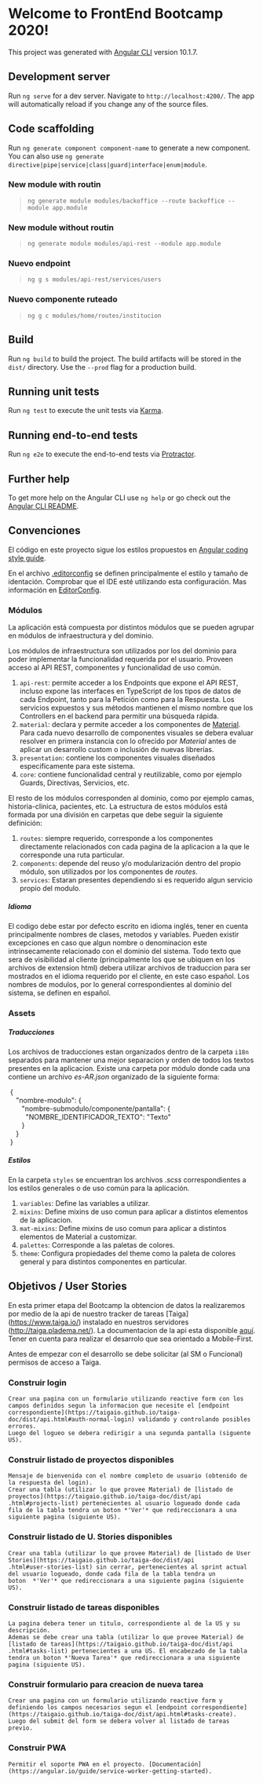# Welcome to FrontEnd Bootcamp 2020!

This project was generated with [Angular CLI](https://github.com/angular/angular-cli) version 10.1.7.

## Development server

Run `ng serve` for a dev server. Navigate to `http://localhost:4200/`. The app will automatically reload if you change any of the source files.

## Code scaffolding

Run `ng generate component component-name` to generate a new component. You can also use `ng generate directive|pipe|service|class|guard|interface|enum|module`.

### New module with routin
> `ng generate module modules/backoffice --route backoffice --module app.module`

### New module without routin
> `ng generate module modules/api-rest --module app.module`

### Nuevo endpoint
> `ng g s modules/api-rest/services/users`

### Nuevo componente ruteado
> `ng g c modules/home/routes/institucion`


## Build

Run `ng build` to build the project. The build artifacts will be stored in the `dist/` directory. Use the `--prod` flag for a production build.

## Running unit tests

Run `ng test` to execute the unit tests via [Karma](https://karma-runner.github.io).

## Running end-to-end tests

Run `ng e2e` to execute the end-to-end tests via [Protractor](http://www.protractortest.org/).

## Further help

To get more help on the Angular CLI use `ng help` or go check out the [Angular CLI README](https://github.com/angular/angular-cli/blob/master/README.md).


## Convenciones

El código en este proyecto sigue los estilos propuestos en [Angular coding style guide](https://angular.io/guide/styleguide).

En el archivo [.editorconfig](./.editorconf) se definen principalmente el estilo y tamaño de identación. Comprobar que el IDE esté utilizando esta configuración. Mas información en [EditorConfig](https://editorconfig.org/).

### Módulos

La aplicación está compuesta por distintos módulos que se pueden agrupar en módulos de infraestructura y del dominio.

Los módulos de infraestructura son utilizados por los del dominio para poder implementar la funcionalidad requerida por el usuario. Proveen acceso al API REST, componentes y funcionalidad de uso común. 

1. `api-rest`: permite acceder a los Endpoints que expone el API REST, incluso expone las interfaces en TypeScript de los tipos de datos de cada Endpoint, tanto para la Petición como para la Respuesta. Los servicios expuestos y sus métodos mantienen el mismo nombre que los Controllers en el backend para permitir una búsqueda rápida.
2. `material`: declara y permite acceder a los componentes de [Material](https://material.angular.io/). Para cada nuevo desarrollo 
de componentes visuales se debera evaluar resolver en primera instancia con lo ofrecido por *Material* antes de aplicar un desarrollo 
custom o inclusión de nuevas librerías. 
3. `presentation`: contiene los componentes visuales diseñados especificamente para este sistema.
4. `core`: contiene funcionalidad central y reutilizable, como por ejemplo Guards, Directivas, Servicios, etc.

El resto de los módulos corresponden al dominio, como por ejemplo camas, historia-clinica, pacientes, etc. 
La estructura de estos módulos está formada por una división en carpetas que debe seguir la siguiente definición:

1. `routes`: siempre requerido, corresponde a los componentes directamente relacionados con cada pagina de la aplicacion a la que le 
corresponde una ruta particular.
2. `components`: depende del reuso y/o modularización dentro del propio módulo, son utilizados por los componentes de *routes*.
3. `services`: Estaran presentes dependiendo si es requerido algun servicio propio del modulo.

##### Idioma 
El codigo debe estar por defecto escrito en idioma inglés, tener en cuenta principalmente nombres de clases, metodos y variables. Pueden 
existir excepciones en caso que algun nombre o denominacion este intrinsecamente relacionado con el dominio del sistema.
Todo texto que sera de visibilidad al cliente (principalmente los que se ubiquen en los archivos de extension html) 
debera utilizar archivos de traduccion para ser mostrados en el idioma 
requerido por el cliente, en este caso español. 
Los nombres de modulos, por lo general correspondientes al dominio del sistema, se definen en español. 


### Assets

##### Traducciones

Los archivos de traducciones estan organizados dentro de la carpeta `i18n` separados para mantener una mejor separacion y orden de todos 
los textos presentes en la aplicacion. 
Existe una carpeta por módulo donde cada una contiene un archivo *es-AR.json* organizado de la siguiente forma:

&nbsp;{  
	&nbsp;&nbsp;&nbsp; "nombre-modulo": {  
		&nbsp;&nbsp;&nbsp;&nbsp;&nbsp;&nbsp; "nombre-submodulo/componente/pantalla": {  
			&nbsp;&nbsp;&nbsp;&nbsp;&nbsp;&nbsp;&nbsp;&nbsp; "NOMBRE_IDENTIFICADOR_TEXTO": "Texto"  
		&nbsp;&nbsp;&nbsp;&nbsp;&nbsp;&nbsp; }  
	&nbsp;&nbsp;&nbsp; }  
&nbsp;}  
  
##### Estilos

En la carpeta `styles` se encuentran los archivos *.scss* correspondientes a los estilos generales o de uso común para la aplicación.

1. `variables`: Define las variables a utilizar.
2. `mixins`: Define mixins de uso comun para aplicar a distintos elementos de la aplicacion.
3. `mat-mixins`: Define mixins de uso comun para aplicar a distintos elementos de Material a customizar.
4. `palettes`: Corresponde a las paletas de colores.
5. `theme`: Configura propiedades del theme como la paleta de colores general y para distintos componentes en particular.


## Objetivos / User Stories 

En esta primer etapa del Bootcamp la obtencion de datos la realizaremos por medio de la api de nuestro tracker de tareas [Taiga]
(https://www.taiga.io/) instalado en nuestros servidores (http://taiga.pladema.net/).
La documentacion de la api esta disponible [aquí](https://taigaio.github.io/taiga-doc/dist/api.html).
Tener en cuenta para realizar el desarrolo que sea orientado a Mobile-First. 

Antes de empezar con el desarrollo se debe solicitar (al SM o Funcional) permisos de acceso a Taiga. 

### Construir login 
	Crear una pagina con un formulario utilizando reactive form con los campos definidos segun la informacion que necesite el [endpoint 
	correspondiente](https://taigaio.github.io/taiga-doc/dist/api.html#auth-normal-login) validando y controlando posibles errores.
	Luego del logueo se debera redirigir a una segunda pantalla (siguente US).
	

### Construir listado de proyectos disponibles
	Mensaje de bienvenida con el nombre completo de usuario (obtenido de la respuesta del login). 
	Crear una tabla (utilizar lo que provee Material) de [listado de proyectos](https://taigaio.github.io/taiga-doc/dist/api
	.html#projects-list) pertenecientes al usuario logueado donde cada fila de la tabla tendra un boton *'Ver'* que redireccionara a una 
	siguiente pagina (siguiente US).
	

### Construir listado de U. Stories disponibles
	Crear una tabla (utilizar lo que provee Material) de [listado de User Stories](https://taigaio.github.io/taiga-doc/dist/api
	.html#user-stories-list) sin cerrar, pertenecientes al sprint actual del usuario logueado, donde cada fila de la tabla tendra un 
	boton  *'Ver'* que redireccionara a una siguiente pagina (siguiente US).
	
	
### Construir listado de tareas disponibles
	La pagina debera tener un titulo, correspondiente al de la US y su descripción.
	Ademas se debe crear una tabla (utilizar lo que provee Material) de [listado de tareas](https://taigaio.github.io/taiga-doc/dist/api
	.html#tasks-list) pertenecientes a una US. El encabezado de la tabla tendra un boton *'Nueva Tarea'* que redireccionara a una siguiente 
	pagina (siguiente US).
	

### Construir formulario para creacion de nueva tarea
	Crear una pagina con un formulario utilizando reactive form y definiendo los campos necesarios segun el [endpoint correspondiente]
	(https://taigaio.github.io/taiga-doc/dist/api.html#tasks-create). Luego del submit del form se debera volver al listado de tareas 
	previo.

### Construir PWA
	Permitir el soporte PWA en el proyecto. [Documentación](https://angular.io/guide/service-worker-getting-started). 



